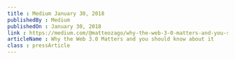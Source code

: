 ```yaml
---
title : Medium January 30, 2018
publishedBy : Medium
publishedOn : January 30, 2018
link : https://medium.com/@matteozago/why-the-web-3-0-matters-and-you-should-know-about-it-a5851d63c949
articleName : Why the Web 3.0 Matters and you should know about it
class : pressArticle
---
```

